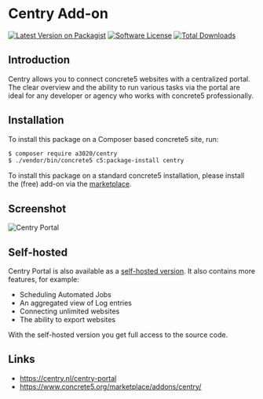 # Centry Add-on

[![Latest Version on Packagist][ico-version]][link-packagist]
[![Software License][ico-license]](LICENSE.txt)
[![Total Downloads][ico-downloads]][link-downloads]

## Introduction
Centry allows you to connect concrete5 websites with a centralized portal.
The clear overview and the ability to run various tasks via the portal
are ideal for any developer or agency who works with concrete5 professionally.

## Installation
To install this package on a Composer based concrete5 site, run:

```sh
$ composer require a3020/centry
$ ./vendor/bin/concrete5 c5:package-install centry
```

To install this package on a standard concrete5 installation, please install the (free) add-on via the [marketplace](https://www.concrete5.org/marketplace/addons/centry/).

## Screenshot

![Centry Portal](https://user-images.githubusercontent.com/1431100/32143097-cdb4a1d2-bca4-11e7-9256-b3f28ae3da0c.png)


## Self-hosted

Centry Portal is also available as a [self-hosted version](https://centry.nl/centry-portal). It also contains more features, for example:
- Scheduling Automated Jobs
- An aggregated view of Log entries
- Connecting unlimited websites
- The ability to export websites

With the self-hosted version you get full access to the source code.

## Links
- https://centry.nl/centry-portal
- https://www.concrete5.org/marketplace/addons/centry/


[ico-version]: https://img.shields.io/packagist/v/a3020/centry.svg?style=flat-square
[ico-license]: https://img.shields.io/badge/license-MIT-brightgreen.svg?style=flat-square
[ico-downloads]: https://img.shields.io/packagist/dt/a3020/centry.svg?style=flat-square

[link-packagist]: https://packagist.org/packages/a3020/centry
[link-downloads]: https://packagist.org/packages/a3020/centry